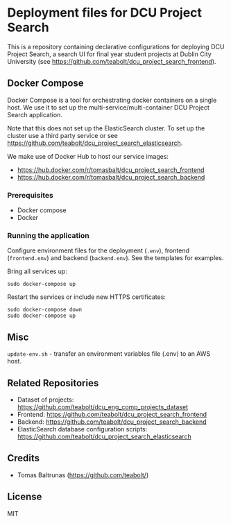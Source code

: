 # Deployment files for DCU Project Search

This is a repository containing declarative configurations for deploying DCU Project Search, a search UI for final year student projects at Dublin City University (see https://github.com/teabolt/dcu_project_search_frontend).

## Docker Compose

Docker Compose is a tool for orchestrating docker containers on a single host. We use it to set up the multi-service/multi-container DCU Project Search application.

Note that this does not set up the ElasticSearch cluster. To set up the cluster use a third party service or see https://github.com/teabolt/dcu_project_search_elasticsearch.

We make use of Docker Hub to host our service images:

* https://hub.docker.com/r/tomasbalt/dcu_project_search_frontend
* https://hub.docker.com/r/tomasbalt/dcu_project_search_backend

### Prerequisites

* Docker compose
* Docker

### Running the application

Configure environment files for the deployment (`.env`), frontend (`frontend.env`) and backend (`backend.env`). See the templates for examples.

Bring all services up:

```
sudo docker-compose up
```

Restart the services or include new HTTPS certificates:

```
sudo docker-compose down
sudo docker-compose up
```

## Misc

`update-env.sh` - transfer an environment variables file (.env) to an AWS host.

## Related Repositories

- Dataset of projects: https://github.com/teabolt/dcu_eng_comp_projects_dataset
- Frontend: https://github.com/teabolt/dcu_project_search_frontend
- Backend: https://github.com/teabolt/dcu_project_search_backend
- ElasticSearch database configuration scripts: https://github.com/teabolt/dcu_project_search_elasticsearch

## Credits

- Tomas Baltrunas (https://github.com/teabolt/)

## License

MIT
